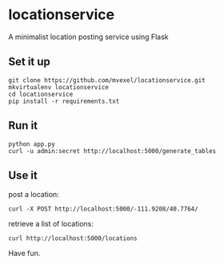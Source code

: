locationservice
===============

A minimalist location posting service using Flask

Set it up
---------

    git clone https://github.com/mvexel/locationservice.git
    mkvirtualenv locationservice
    cd locationservice
    pip install -r requirements.txt

Run it 
------

    python app.py
    curl -u admin:secret http://localhost:5000/generate_tables

Use it
------

post a location:

    curl -X POST http://localhost:5000/-111.9208/40.7764/

retrieve a list of locations:

    curl http://localhost:5000/locations
    
    
Have fun.

